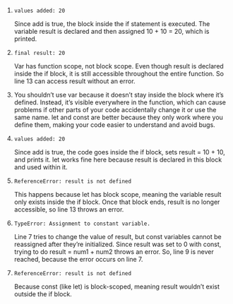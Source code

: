 1. `values added: 20`

   Since add is true, the block inside the if statement is executed. The variable result is declared and then assigned 10 + 10 = 20, which is printed.
2. `final result: 20`

   Var has function scope, not block scope. Even though result is declared inside the if block, it is still accessible throughout the entire function. So line 13 can access result without an error.
3. You shouldn’t use var because it doesn’t stay inside the block where it’s defined. Instead, it’s visible everywhere in the function, which can cause problems if other parts of your code accidentally change it or use the same name. let and const are better because they only work where you define them, making your code easier to understand and avoid bugs.
4. `values added: 20`

   Since add is true, the code goes inside the if block, sets result = 10 + 10, and prints it. let works fine here because result is declared in this block and used within it.
5. `ReferenceError: result is not defined`

   This happens because let has block scope, meaning the variable result only exists inside the if block. Once that block ends, result is no longer accessible, so line 13 throws an error.
6. `TypeError: Assignment to constant variable.`

   Line 7 tries to change the value of result, but const variables cannot be reassigned after they’re initialized. Since result was set to 0 with const, trying to do result = num1 + num2 throws an error. So, line 9 is never reached, because the error occurs on line 7.
7. `ReferenceError: result is not defined`

   Because const (like let) is block-scoped, meaning result wouldn’t exist outside the if block.

